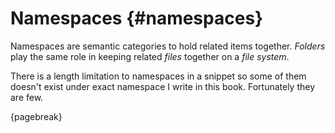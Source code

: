 # Namespaces {#namespaces}

Namespaces are semantic categories to hold related items together. *Folders* play the same role in keeping related *files* together on a *file system*.

There is a length limitation to namespaces in a snippet so some of them doesn't exist under exact namespace I write in this book. Fortunately they are few.

{pagebreak}
